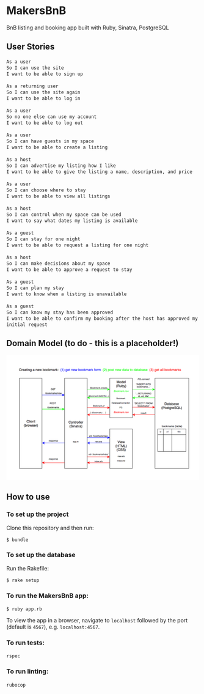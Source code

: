 # MakersBnB

BnB listing and booking app built with Ruby, Sinatra, PostgreSQL

## User Stories

```
As a user
So I can use the site
I want to be able to sign up

As a returning user
So I can use the site again
I want to be able to log in

As a user
So no one else can use my account
I want to be able to log out

As a user
So I can have guests in my space
I want to be able to create a listing

As a host
So I can advertise my listing how I like
I want to be able to give the listing a name, description, and price

As a user
So I can choose where to stay
I want to be able to view all listings

As a host
So I can control when my space can be used
I want to say what dates my listing is available

As a guest
So I can stay for one night
I want to be able to request a listing for one night

As a host
So I can make decisions about my space
I want to be able to approve a request to stay

As a guest
So I can plan my stay
I want to know when a listing is unavailable

As a guest
So I can know my stay has been approved
I want to be able to confirm my booking after the host has approved my initial request

```

## Domain Model (to do - this is a placeholder!)
![domain model](./public/images/diagram.png)

## How to use

### To set up the project

Clone this repository and then run:

```
$ bundle
```

### To set up the database

Run the Rakefile:

```
$ rake setup
```

### To run the MakersBnB app:

```
$ ruby app.rb
```

To view the app in a browser, navigate to `localhost` followed by the port (default is `4567`), e.g. `localhost:4567`.

### To run tests:

```
rspec
```

### To run linting:

```
rubocop
```
